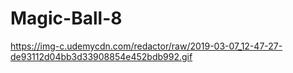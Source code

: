 # Magic-Ball-8

https://img-c.udemycdn.com/redactor/raw/2019-03-07_12-47-27-de93112d04bb3d33908854e452bdb992.gif
